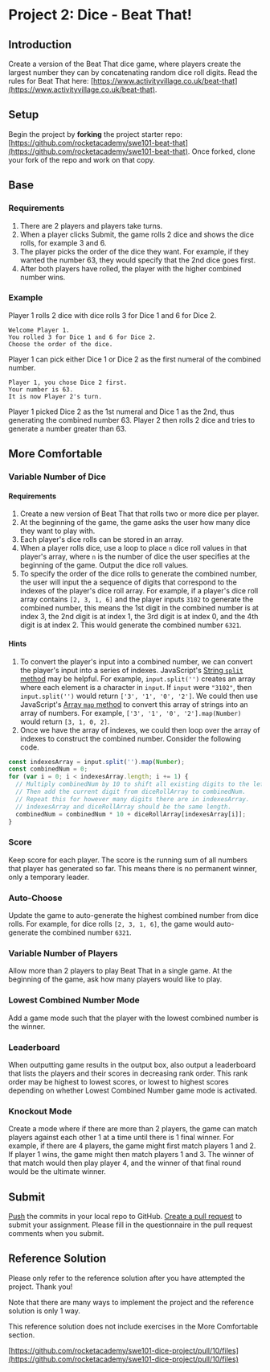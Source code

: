 # Project 2: Dice - Beat That!

## Introduction

Create a version of the Beat That dice game, where players create the largest number they can by concatenating random dice roll digits. Read the rules for Beat That here: [https://www.activityvillage.co.uk/beat-that](https://www.activityvillage.co.uk/beat-that).

## Setup

Begin the project by **forking** the project starter repo: [https://github.com/rocketacademy/swe101-beat-that](https://github.com/rocketacademy/swe101-beat-that). Once forked, clone your fork of the repo and work on that copy.

## Base

### Requirements

1. There are 2 players and players take turns.
2. When a player clicks Submit, the game rolls 2 dice and shows the dice rolls, for example 3 and 6.
3. The player picks the order of the dice they want. For example, if they wanted the number 63, they would specify that the 2nd dice goes first.
4. After both players have rolled, the player with the higher combined number wins.

### Example

Player 1 rolls 2 dice with dice rolls 3 for Dice 1 and 6 for Dice 2.

```text
Welcome Player 1.
You rolled 3 for Dice 1 and 6 for Dice 2.
Choose the order of the dice.
```

Player 1 can pick either Dice 1 or Dice 2 as the first numeral of the combined number.

```text
Player 1, you chose Dice 2 first.
Your number is 63.
It is now Player 2's turn.
```

Player 1 picked Dice 2 as the 1st numeral and Dice 1 as the 2nd, thus generating the combined number 63. Player 2 then rolls 2 dice and tries to generate a number greater than 63.

## More Comfortable

### Variable Number of Dice

#### Requirements

1. Create a new version of Beat That that rolls two or more dice per player.
2. At the beginning of the game, the game asks the user how many dice they want to play with.
3. Each player's dice rolls can be stored in an array.
4. When a player rolls dice, use a loop to place `n` dice roll values in that player's array, where `n` is the number of dice the user specifies at the beginning of the game. Output the dice roll values.
5. To specify the order of the dice rolls to generate the combined number, the user will input the a sequence of digits that correspond to the indexes of the player's dice roll array. For example, if a player's dice roll array contains `[2, 3, 1, 6]` and the player inputs `3102` to generate the combined number, this means the 1st digit in the combined number is at index 3, the 2nd digit is at index 1, the 3rd digit is at index 0, and the 4th digit is at index 2. This would generate the combined number `6321`.

#### Hints

1. To convert the player's input into a combined number, we can convert the player's input into a series of indexes. JavaScript's [String `split` method](https://www.w3schools.com/jsref/jsref_split.asp) may be helpful. For example, `input.split('')` creates an array where each element is a character in `input`. If `input` were `"3102"`, then `input.split('')` would return `['3', '1', '0', '2']`. We could then use JavaScript's [Array `map` method](https://developer.mozilla.org/en-US/docs/Web/JavaScript/Reference/Global_Objects/Array/map) to convert this array of strings into an array of numbers. For example, `['3', '1', '0', '2'].map(Number)` would return `[3, 1, 0, 2]`.
2. Once we have the array of indexes, we could then loop over the array of indexes to construct the combined number. Consider the following code.

```javascript
const indexesArray = input.split('').map(Number);
const combinedNum = 0;
for (var i = 0; i < indexesArray.length; i += 1) {
  // Multiply combinedNum by 10 to shift all existing digits to the left by 1 digit.
  // Then add the current digit from diceRollArray to combinedNum.
  // Repeat this for however many digits there are in indexesArray.
  // indexesArray and diceRollArray should be the same length.
  combinedNum = combinedNum * 10 + diceRollArray[indexesArray[i]];
} 
```

### Score

Keep score for each player. The score is the running sum of all numbers that player has generated so far. This means there is no permanent winner, only a temporary leader.

### Auto-Choose

Update the game to auto-generate the highest combined number from dice rolls. For example, for dice rolls `[2, 3, 1, 6]`, the game would auto-generate the combined number `6321`.

### Variable Number of Players

Allow more than 2 players to play Beat That in a single game. At the beginning of the game, ask how many players would like to play.

### Lowest Combined Number Mode

Add a game mode such that the player with the lowest combined number is the winner.

### Leaderboard

When outputting game results in the output box, also output a leaderboard that lists the players and their scores in decreasing rank order. This rank order may be highest to lowest scores, or lowest to highest scores depending on whether Lowest Combined Number game mode is activated.

### Knockout Mode

Create a mode where if there are more than 2 players, the game can match players against each other 1 at a time until there is 1 final winner. For example, if there are 4 players, the game might first match players 1 and 2. If player 1 wins, the game might then match players 1 and 3. The winner of that match would then play player 4, and the winner of that final round would be the ultimate winner.

## Submit

[Push](../7-github/7.1-github-fork-and-pull-request.md#git-push) the commits in your local repo to GitHub. [Create a pull request](../7-github/7.1-github-fork-and-pull-request.md#github-pull-request) to submit your assignment. Please fill in the questionnaire in the pull request comments when you submit.

## Reference Solution

Please only refer to the reference solution after you have attempted the project. Thank you!

Note that there are many ways to implement the project and the reference solution is only 1 way.

This reference solution does not include exercises in the More Comfortable section.

[https://github.com/rocketacademy/swe101-dice-project/pull/10/files](https://github.com/rocketacademy/swe101-dice-project/pull/10/files)

